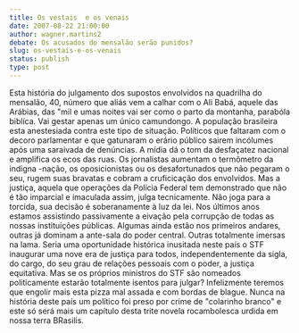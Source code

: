 ```yaml
---
title: Os vestais  e os venais
date: 2007-08-22 21:00:00
author: wagner.martins2
debate: Os acusados do mensalão serão punidos?
slug: os-vestais-e-os-venais
status: publish 
type: post
---
```


Esta história do julgamento dos supostos envolvidos na quadrilha do mensalão, 40, número que aliás vem a calhar com o Ali Babá, aquele das Arábias, das "mil e umas noites vai ser como o parto da montanha, parabóla biblíca. Vai gestar apenas um único camundongo. A população brasileira esta anestesiada contra este tipo de situação. Políticos que faltaram com o decoro parlamentar e que gatunaram o erário público sairem incólumes após uma saraivada de denúncias. A mídia dá o tom da desfaçatez nacional e amplifica os ecos das ruas. Os jornalistas aumentam o termômetro da indigna -nação, os oposicionistas ou os desafortunados que não pegaram o seu, rugem suas bravatas e cobram a cruficicação dos envolvidos. Mas a justiça, aquela que operações da Polícia Federal tem demonstrado que não é tão imparcial e imaculada assim, julga tecnicamente. Não joga para a torcida, sua decisão é soberanamente à luz da lei. Nos últimos anos estamos assistindo passivamente a eivação pela corrupção de todas as nossas instituições públicas. Algumas ainda estão nos primeiros andares, outras já dominam a ante-sala do poder central. Outras totalmente imersas na lama. Seria uma oportunidade histórica inusitada neste país o STF inaugurar uma nove era de justiça para todos, independentemente da sigla, do cargo, do seu grau de relações pessoais com o poder, a justiça equitativa. Mas se os próprios ministros do STF são nomeados politicamente estarão totalmente isentos para julgar? Infelizmente teremos que engolir mais esta pizza mal assada e com bordas de blague. Nunca na história deste país um político foi preso por crime de "colarinho branco" e este só será mais um capítulo desta trite novela rocambolesca urdida em nossa terra BRasilis.
